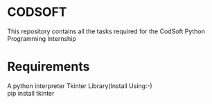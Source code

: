# CODSOFT
This repository contains all the tasks required for the CodSoft Python Programming Internship
# Requirements
A python interpreter
Tkinter Library(Install Using:-)   
pip install tkinter
